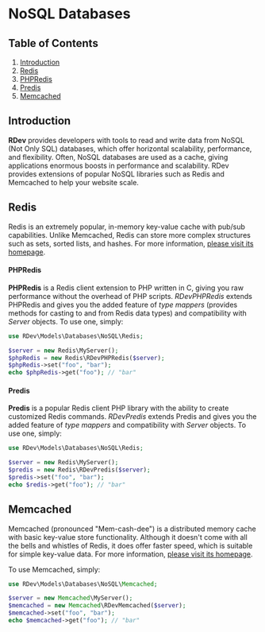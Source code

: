# NoSQL Databases

## Table of Contents
1. [Introduction](#introduction)
2. [Redis](#redis)
  1. [PHPRedis](#phpredis)
  2. [Predis](#predis)
3. [Memcached](#memcached)

## Introduction
**RDev** provides developers with tools to read and write data from NoSQL (Not Only SQL) databases, which offer horizontal scalability, performance, and flexibility.  Often, NoSQL databases are used as a cache, giving applications enormous boosts in performance and scalability.  RDev provides extensions of popular NoSQL libraries such as Redis and Memcached to help your website scale.

## Redis
Redis is an extremely popular, in-memory key-value cache with pub/sub capabilities.  Unlike Memcached, Redis can store more complex structures such as sets, sorted lists, and hashes.  For more information, [please visit its homepage](http://redis.io/).

#### PHPRedis
**PHPRedis** is a Redis client extension to PHP written in C, giving you raw performance without the overhead of PHP scripts.  *RDevPHPRedis* extends PHPRedis and gives you the added feature of *type mappers* (provides methods for casting to and from Redis data types) and compatibility with *Server* objects.  To use one, simply:
```php
use RDev\Models\Databases\NoSQL\Redis;

$server = new Redis\MyServer();
$phpRedis = new Redis\RDevPHPRedis($server);
$phpRedis->set("foo", "bar");
echo $phpRedis->get("foo"); // "bar"
```

#### Predis
**Predis** is a popular Redis client PHP library with the ability to create customized Redis commands.  *RDevPredis* extends Predis and gives you the added feature of *type mappers* and compatibility with *Server* objects.  To use one, simply:
```php
use RDev\Models\Databases\NoSQL\Redis;

$server = new Redis\MyServer();
$predis = new Redis\RDevPredis($server);
$predis->set("foo", "bar");
echo $redis->get("foo"); // "bar"
```

## Memcached
Memcached (pronounced "Mem-cash-dee") is a distributed memory cache with basic key-value store functionality.  Although it doesn't come with all the bells and whistles of Redis, it does offer faster speed, which is suitable for simple key-value data.  For more information, [please visit its homepage](http://www.memcached.org/).

To use Memcached, simply:
```php
use RDev\Models\Databases\NoSQL\Memcached;

$server = new Memcached\MyServer();
$memcached = new Memcached\RDevMemcached($server);
$memcached->set("foo", "bar");
echo $memcached->get("foo"); // "bar"
```